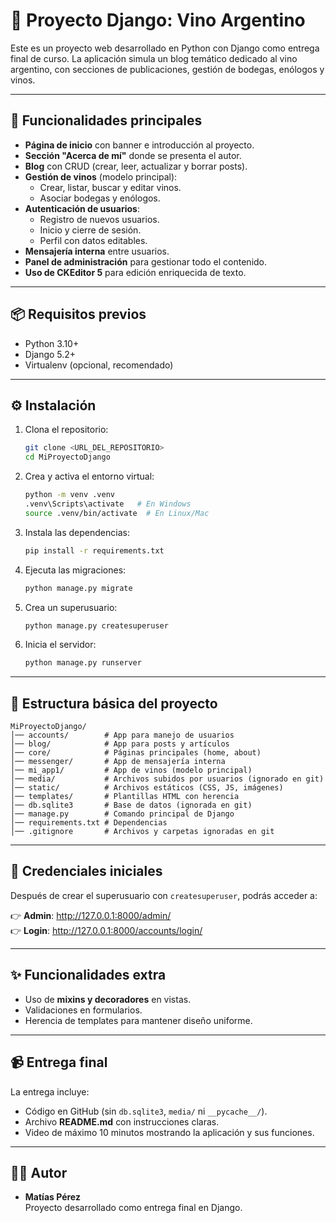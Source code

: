 # 🍷 Proyecto Django: Vino Argentino

Este es un proyecto web desarrollado en Python con Django como entrega final de curso. La aplicación simula un blog temático dedicado al vino argentino, con secciones de publicaciones, gestión de bodegas, enólogos y vinos.

---

## 🚀 Funcionalidades principales

- **Página de inicio** con banner e introducción al proyecto.
- **Sección "Acerca de mí"** donde se presenta el autor.
- **Blog** con CRUD (crear, leer, actualizar y borrar posts).  
- **Gestión de vinos** (modelo principal):
  - Crear, listar, buscar y editar vinos.
  - Asociar bodegas y enólogos.
- **Autenticación de usuarios**:
  - Registro de nuevos usuarios.
  - Inicio y cierre de sesión.
  - Perfil con datos editables.
- **Mensajería interna** entre usuarios.
- **Panel de administración** para gestionar todo el contenido.
- **Uso de CKEditor 5** para edición enriquecida de texto.

---

## 📦 Requisitos previos

- Python 3.10+  
- Django 5.2+  
- Virtualenv (opcional, recomendado)

---

## ⚙️ Instalación

1. Clona el repositorio:
   ```bash
   git clone <URL_DEL_REPOSITORIO>
   cd MiProyectoDjango
   ```

2. Crea y activa el entorno virtual:
   ```bash
   python -m venv .venv
   .venv\Scripts\activate   # En Windows
   source .venv/bin/activate  # En Linux/Mac
   ```

3. Instala las dependencias:
   ```bash
   pip install -r requirements.txt
   ```

4. Ejecuta las migraciones:
   ```bash
   python manage.py migrate
   ```

5. Crea un superusuario:
   ```bash
   python manage.py createsuperuser
   ```

6. Inicia el servidor:
   ```bash
   python manage.py runserver
   ```

---

## 📂 Estructura básica del proyecto

```
MiProyectoDjango/
│── accounts/        # App para manejo de usuarios
│── blog/            # App para posts y artículos
│── core/            # Páginas principales (home, about)
│── messenger/       # App de mensajería interna
│── mi_app1/         # App de vinos (modelo principal)
│── media/           # Archivos subidos por usuarios (ignorado en git)
│── static/          # Archivos estáticos (CSS, JS, imágenes)
│── templates/       # Plantillas HTML con herencia
│── db.sqlite3       # Base de datos (ignorada en git)
│── manage.py        # Comando principal de Django
│── requirements.txt # Dependencias
│── .gitignore       # Archivos y carpetas ignoradas en git
```

---

## 🔑 Credenciales iniciales

Después de crear el superusuario con `createsuperuser`, podrás acceder a:

👉 **Admin**: http://127.0.0.1:8000/admin/  
👉 **Login**: http://127.0.0.1:8000/accounts/login/

---

## ✨ Funcionalidades extra

- Uso de **mixins y decoradores** en vistas.  
- Validaciones en formularios.  
- Herencia de templates para mantener diseño uniforme.  

---

## 📹 Entrega final

La entrega incluye:

- Código en GitHub (sin `db.sqlite3`, `media/` ni `__pycache__/`).  
- Archivo **README.md** con instrucciones claras.  
- Video de máximo 10 minutos mostrando la aplicación y sus funciones.  

---

## 👨‍💻 Autor

- **Matías Pérez**  
  Proyecto desarrollado como entrega final en Django.  
